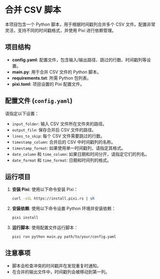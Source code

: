 
# 合并 CSV 脚本

本项目包含一个 Python 脚本，用于根据时间戳列合并多个 CSV 文件。配置非常灵活，支持不同的时间戳格式，并使用 Pixi 进行依赖管理。

## 项目结构
- **config.yaml**: 配置文件，包含输入/输出路径、跳过的行数、时间戳列等设置。
- **main.py**: 用于合并 CSV 文件的 Python 脚本。
- **requirements.txt**: 所需 Python 包列表。
- **pixi.toml**: 项目设置的 Pixi 配置文件。

## 配置文件 (`config.yaml`)
请指定以下设置：
- `input_folder`: 输入 CSV 文件所在文件夹的路径。
- `output_file`: 保存合并后 CSV 文件的路径。
- `lines_to_skip`: 每个 CSV 文件需要跳过的行数。
- `timestamp_column`: 合并后的 CSV 中时间戳列的名称。
- `timestamp_format`: 如果使用单一时间戳列，请指定其格式。
- `date_column` 和 `time_column`: 如果日期和时间分开，请指定它们的列名。
- `date_format` 和 `time_format`: 日期和时间列的格式。

## 运行项目
1. **安装 Pixi**: 使用以下命令安装 Pixi：
   ```sh
   curl -sSL https://install.pixi.rs | sh
   ```

2. **安装依赖**: 使用以下命令设置 Python 环境并安装依赖：
   ```sh
   pixi install
   ```

3. **运行脚本**: 使用配置文件运行脚本：
   ```sh
   pixi run python main.py path/to/your/config.yaml
   ```

## 注意事项
- 脚本会检查冲突的时间戳并在发现重复时通知。
- 在合并的输出文件中，时间戳列会被移动到第一列。
